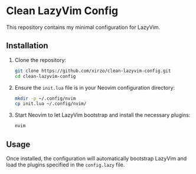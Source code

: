 # Clean LazyVim Config

This repository contains my minimal configuration for LazyVim.

## Installation

1. Clone the repository:
   ```sh
   git clone https://github.com/xirzo/clean-lazyvim-config.git
   cd clean-lazyvim-config
   ```

2. Ensure the `init.lua` file is in your Neovim configuration directory:
   ```sh
   mkdir -p ~/.config/nvim
   cp init.lua ~/.config/nvim/
   ```

3. Start Neovim to let LazyVim bootstrap and install the necessary plugins:
   ```sh
   nvim
   ```

## Usage

Once installed, the configuration will automatically bootstrap LazyVim and load the plugins specified in the `config.lazy` file.
